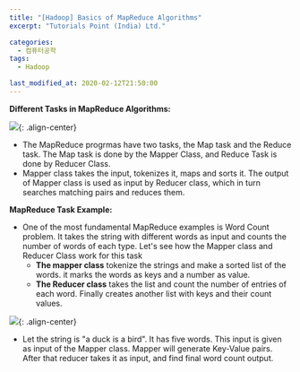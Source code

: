 ```yaml
---
title: "[Hadoop] Basics of MapReduce Algorithms"
excerpt: "Tutorials Point (India) Ltd."

categories:
  - 컴퓨터공학
tags:
  - Hadoop

last_modified_at: 2020-02-12T21:50:00
---  
```


**Different Tasks in MapReduce Algorithms:**  

![](https://eliotjang.github.io/assets/images/hadoop/mapreduce-algorithms.png){: .align-center}  

  - The MapReduce progrmas have two tasks, the Map task and the Reduce task. The Map task is done by the Mapper Class, and Reduce Task is done by Reducer Class.
  - Mapper class takes the input, tokenizes it, maps and sorts it. The output of Mapper class is used as input by Reducer class, which in turn searches matching pairs and reduces them.  


**MapReduce Task Example:**  

  - One of the most fundamental MapReduce examples is Word Count problem. It takes the string with different words as input and counts the number of words of each type. Let's see how the Mapper class and Reducer Class work for this task
    - **The mapper class** tokenize the strings and make a sorted list of the words. it marks the words as keys and a number as value.
    - **The Reducer class** takes the list and count the number of entries of each word. Finally creates another list with keys and their count values.  

![](https://eliotjang.github.io/assets/images/hadoop/mapreduce-task-example.png){: .align-center}  

  - Let the string is "a duck is a bird". It has five words. This input is given as input of the Mapper class. Mapper will generate Key-Value pairs. After that reducer takes it as input, and find final word count output.  


